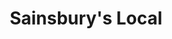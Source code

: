 ---
title: "Sainsbury's Local"
url: /chester/sainsburys-local-charles-street/
shop: Lebensmittel
---